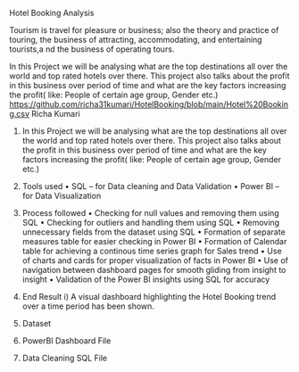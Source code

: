Hotel Booking Analysis

Tourism is travel for pleasure or business; also the theory and practice of touring, the business of attracting, accommodating, and entertaining tourists,a nd the business of operating tours.

In this Project we will be analysing what are the top destinations all over the world and top rated hotels over there.
This project also talks about the profit in this business over period of time and what are the key factors increasing the profit( like: People of certain age group, Gender etc.)
https://github.com/richa31kumari/HotelBooking/blob/main/Hotel%20Booking.csv
Richa Kumari


1. In this Project we will be analysing what are the top destinations all over the world and top rated hotels over there. This project also talks about the profit in this business over period of time and what are the key factors increasing the profit( like: People of certain age group, Gender etc.)

2. Tools used • SQL – for Data cleaning and Data Validation • Power BI – for Data Visualization

3. Process followed
• Checking for null values and removing them using SQL
• Checking for outliers and handling them using SQL
• Removing unnecessary fields from the dataset using SQL
• Formation of separate measures table for easier checking in Power BI
• Formation of Calendar table for achieving a continous time series graph for Sales trend
• Use of charts and cards for proper visualization of facts in Power BI
• Use of navigation between dashboard pages for smooth gliding from insight to insight
• Validation of the Power BI insights using SQL for accuracy

4. End Result i) A visual dashboard highlighting the Hotel Booking trend  over a time period has been shown.

1. Dataset
2. PowerBI Dashboard File
3. Data Cleaning SQL File
